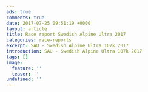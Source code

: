 ```yaml
---
ads: true
comments: true
date: 2017-07-25 09:51:19 +0000
layout: article
title: Race report Swedish Alpine Ultra 2017
categories: race-reports
excerpt: SAU - Swedish Alpine Ultra 107k 2017
introduction: SAU - Swedish Alpine Ultra 107k 2017
tags: []
image:
  feature: ''
  teaser: ''
undefined: ''
---
```



